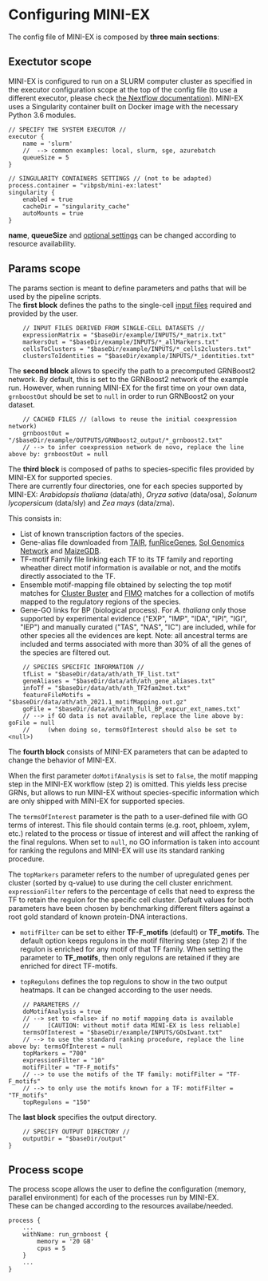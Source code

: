 # Configuring MINI-EX

The config file of MINI-EX is composed by **three main sections**:

## **Exectutor scope**
MINI-EX is configured to run on a SLURM computer cluster as specified in the executor configuration scope at the top of the config file (to use a different executor, please check [the Nextflow documentation](https://www.nextflow.io/docs/latest/executor.html)).
MINI-EX uses a Singularity container built on Docker image with the necessary Python 3.6 modules.

```
// SPECIFY THE SYSTEM EXECUTOR //
executor {
    name = 'slurm'
    //  --> common examples: local, slurm, sge, azurebatch
    queueSize = 5
}

// SINGULARITY CONTAINERS SETTINGS // (not to be adapted)
process.container = "vibpsb/mini-ex:latest"
singularity {
    enabled = true
    cacheDir = "singularity_cache"
    autoMounts = true
}
```

**name**, **queueSize** and [optional settings](https://www.nextflow.io/docs/latest/config.html) can be changed according to resource availability. 

## **Params scope**
The params section is meant to define parameters and paths that will be used by the pipeline scripts.  
The **first block** defines the paths to the single-cell [input files](https://github.com/VIB-PSB/MINI-EX/tree/main/example/INPUTS) required and provided by the user. 

```
    // INPUT FILES DERIVED FROM SINGLE-CELL DATASETS //
    expressionMatrix = "$baseDir/example/INPUTS/*_matrix.txt"
    markersOut = "$baseDir/example/INPUTS/*_allMarkers.txt"
    cellsToClusters = "$baseDir/example/INPUTS/*_cells2clusters.txt"
    clustersToIdentities = "$baseDir/example/INPUTS/*_identities.txt"
```
The **second block** allows to specify the path to a precomputed GRNBoost2 network. By default, this is set to the GRNBoost2 network of the example run. However, when running MINI-EX for the first time on your own data, `grnboostOut` should be set to `null` in order to run GRNBoost2 on your dataset.

```
    // CACHED FILES // (allows to reuse the initial coexpression network)
    grnboostOut = "/$baseDir/example/OUTPUTS/GRNBoost2_output/*_grnboost2.txt" 
    // --> to infer coexpression network de novo, replace the line above by: grnboostOut = null
```

The **third block** is composed of paths to species-specific files provided by MINI-EX for supported species.  
There are currently four directories, one for each species supported by MINI-EX: *Arabidopsis thaliana* (data/ath), *Oryza sativa* (data/osa), *Solanum lycopersicum* (data/sly) and *Zea mays* (data/zma).

This consists in:
* List of known transcription factors of the species.
* Gene-alias file downloaded from [TAIR](https://www.arabidopsis.org/download/index-auto.jsp?dir=%2Fdownload_files%2FPublic_Data_Releases%2FTAIR_Data_20140331), [funRiceGenes](https://funricegenes.github.io/), [Sol Genomics Network](https://solgenomics.net/ftp/tomato_genome/annotation/ITAG4.0_release/ITAG4.0_descriptions.txt) and [MaizeGDB](https://www.maizegdb.org/associated_genes?type=all&style=tab).
* TF-motif Family file linking each TF to its TF family and reporting wheather direct motif information is available or not, and the motifs directly associated to the TF.
* Ensemble motif-mapping file obtained by selecting the top motif matches for [Cluster Buster](https://github.com/weng-lab/cluster-buster) and [FIMO](https://meme-suite.org/meme/doc/fimo.html) matches for a collection of motifs mapped to the regulatory regions of the species.
* Gene-GO links for BP (biological process).
For *A. thaliana* only those supported by experimental evidence ("EXP", "IMP", "IDA", "IPI", "IGI", "IEP") and manually curated ("TAS", "NAS", "IC") are included, while for other species all the evidences are kept.
Note: all ancestral terms are included and terms associated with more than 30% of all the genes of the species are filtered out.

```	
    // SPECIES SPECIFIC INFORMATION //
    tfList = "$baseDir/data/ath/ath_TF_list.txt"
    geneAliases = "$baseDir/data/ath/ath_gene_aliases.txt"
    infoTf = "$baseDir/data/ath/ath_TF2fam2mot.txt"
    featureFileMotifs = "$baseDir/data/ath/ath_2021.1_motifMapping.out.gz"
    goFile = "$baseDir/data/ath/ath_full_BP_expcur_ext_names.txt" 
    // --> if GO data is not available, replace the line above by: goFile = null 
    //     (when doing so, termsOfInterest should also be set to <null>)
```
The **fourth block** consists of MINI-EX parameters that can be adapted to change the behavior of MINI-EX.

When the first parameter `doMotifAnalysis` is set to `false`, the motif mapping step in the MINI-EX workflow (step 2) is omitted. This yields less precise GRNs, but allows to run MINI-EX without species-specific information which are only shipped with MINI-EX for supported species.

The `termsOfInterest` parameter is the path to a user-defined file with GO terms of interest. This file should contain terms (e.g. root, phloem, xylem, etc.) related to the process or tissue of interest and will affect the ranking of the final regulons. When set to `null`, no GO information is taken into account for ranking the regulons and MINI-EX will use its standard ranking procedure.

The `topMarkers` parameter refers to the number of upregulated genes per cluster (sorted by q-value) to use during the cell cluster enrichment. `expressionFilter` refers to the percentage of cells that need to express the TF to retain the regulon for the specific cell cluster. Default values for both parameters have been chosen by benchmarking different filters against a root gold standard of known protein-DNA interactions.

* `motifFilter` can be set to either **TF-F_motifs** (default) or **TF_motifs**. The default option keeps regulons in the motif filtering step (step 2) if the regulon is enriched for any motif of that TF family. When setting the parameter to **TF_motifs**, then only regulons are retained if they are enriched for direct TF-motifs.

* `topRegulons` defines the top regulons to show in the two output heatmaps. It can be changed according to the user needs.

```	
    // PARAMETERS //
    doMotifAnalysis = true 
    // --> set to <false> if no motif mapping data is available 
    //     [CAUTION: without motif data MINI-EX is less reliable]
    termsOfInterest = "$baseDir/example/INPUTS/GOsIwant.txt"
    // --> to use the standard ranking procedure, replace the line above by: termsOfInterest = null
    topMarkers = "700"
    expressionFilter = "10"
    motifFilter = "TF-F_motifs" 
    // --> to use the motifs of the TF family: motifFilter = "TF-F_motifs"
    // --> to only use the motifs known for a TF: motifFilter =  "TF_motifs"
    topRegulons = "150"
```

The **last block** specifies the output directory.  

```	
    // SPECIFY OUTPUT DIRECTORY //
    outputDir = "$baseDir/output"
}
```

## **Process scope**
The process scope allows the user to define the configuration (memory, parallel environment) for each of the processes run by MINI-EX.  
These can be changed according to the resources availabe/needed. 
   
```	
process {
    ...
    withName: run_grnboost {
        memory = '20 GB'
        cpus = 5
    }
    ...
}
```
